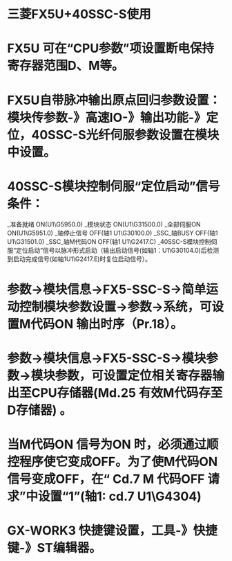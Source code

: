 # 三菱FX5U+40SSC-S使用
# FX5U 可在“CPU参数”项设置断电保持寄存器范围D、M等。
# FX5U自带脉冲输出原点回归参数设置：模块传参数-》高速IO-》输出功能-》定位，40SSC-S光纤伺服参数设置在模块中设置。
# 40SSC-S模块控制伺服“定位启动”信号条件：
  _准备就绪      ON(U1\G5950.0)
  _模块状态      ON(U1\G31500.0)
  _全部伺服ON    ON(U1\G5951.0)
  _轴停止信号    OFF(轴1 U1\G30100.0)
  _SSC_轴BUSY    OFF(轴1 U1\G31501.0)
  _SSC_轴M代码ON OFF(轴1 U1\G2417.C)
  _40SSC-S模块控制伺服“定位启动”信号以脉冲形式启动（输出启动信号(如轴1：U1\G30104.0)后检测到启动完成信号(如轴1U1\G2417.E)时复位启动信号）。
# 参数->模块信息->FX5-SSC-S->简单运动控制模块参数设置->参数->系统，可设置M代码ON 输出时序（Pr.18）。
# 参数->模块信息->FX5-SSC-S->模块参数->模块参数，可设置定位相关寄存器输出至CPU存储器(Md.25 有效M代码存至D存储器) 。
# 当M代码ON 信号为ON 时，必须通过顺控程序使它变成OFF。为了使M代码ON 信号变成OFF，在“ Cd.7 M 代码OFF 请求”中设置“1”(轴1: cd.7 U1\G4304)
# GX-WORK3 快捷键设置，工具-》快捷键-》ST编辑器。
